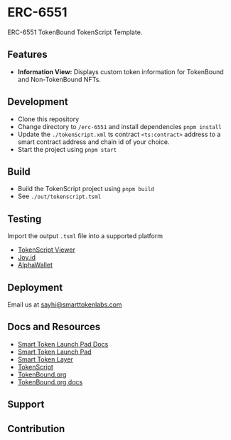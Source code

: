 # ERC-6551

ERC-6551 TokenBound TokenScript Template. 

## Features

- **Information View:** Displays custom token information for TokenBound and Non-TokenBound NFTs.

## Development

- Clone this repository
- Change directory to `/erc-6551` and install dependencies `pnpm install`
- Update the `./tokenScript.xml` ts contract `<ts:contract>` address to a smart contract address and chain id of your choice.
- Start the project using `pnpm start`

## Build

- Build the TokenScript project using `pnpm build`
- See `./out/tokenscript.tsml`

## Testing

Import the output `.tsml` file into a supported platform

- [TokenScript Viewer](https://viewer.tokenscript.org/)
- [Joy.id](https://joy.id/) 
- [AlphaWallet](https://alphawallet.com/)

## Deployment

Email us at <sayhi@smarttokenlabs.com>

## Docs and Resources

- [Smart Token Launch Pad Docs](https://launchpad-doc.vercel.app/)
- [Smart Token Launch Pad](https://smart-token-store.vercel.app/)
- [Smart Token Layer](https://www.smartlayer.network/)
- [TokenScript](https://www.tokenscript.org/)
- [TokenBound.org](https://tokenbound.org/)
- [TokenBound.org docs](https://docs.tokenbound.org)

## Support

## Contribution


